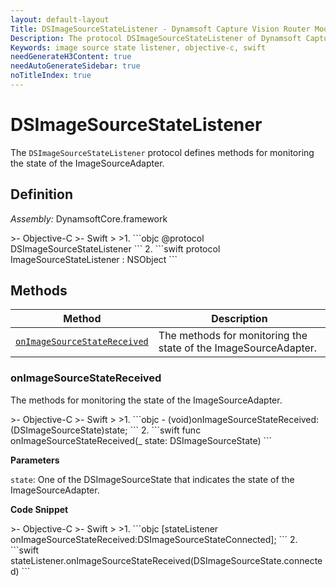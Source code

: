 ```yaml
---
layout: default-layout
Title: DSImageSourceStateListener - Dynamsoft Capture Vision Router Module iOS Edition API Reference
Description: The protocol DSImageSourceStateListener of Dynamsoft Capture Vision Router Module defines methods for monitoring the state of the ImageSourceAdapter.
Keywords: image source state listener, objective-c, swift
needGenerateH3Content: true
needAutoGenerateSidebar: true
noTitleIndex: true
---
```


# DSImageSourceStateListener

The `DSImageSourceStateListener` protocol defines methods for monitoring the state of the ImageSourceAdapter.

## Definition

*Assembly:* DynamsoftCore.framework

<div class="sample-code-prefix"></div>
>- Objective-C
>- Swift
>
>1. 
```objc
@protocol DSImageSourceStateListener <NSObject>
```
2. 
```swift
protocol ImageSourceStateListener : NSObject
```

## Methods

| Method | Description |
|------- |-------------|
| [`onImageSourceStateReceived`](#onimagesourcestatereceived) | The methods for monitoring the state of the ImageSourceAdapter. |

### onImageSourceStateReceived

The methods for monitoring the state of the ImageSourceAdapter.

<div class="sample-code-prefix"></div>
>- Objective-C
>- Swift
>
>1. 
```objc
- (void)onImageSourceStateReceived:(DSImageSourceState)state;
```
2. 
```swift
func onImageSourceStateReceived(_ state: DSImageSourceState)
```

**Parameters**

`state`: One of the DSImageSourceState that indicates the state of the ImageSourceAdapter.

**Code Snippet**

<div class="sample-code-prefix"></div>
>- Objective-C
>- Swift
>
>1. 
```objc
[stateListener onImageSourceStateReceived:DSImageSourceStateConnected];
```
2. 
```swift
stateListener.onImageSourceStateReceived(DSImageSourceState.connected)
```
